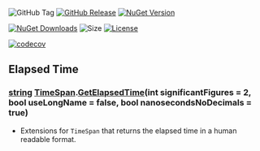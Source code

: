 ![GitHub Tag](https://img.shields.io/github/v/tag/TJC-Tools/TJC.TimeExtensions) [![GitHub Release](https://img.shields.io/github/v/release/TJC-Tools/TJC.TimeExtensions)](https://github.com/TJC-Tools/TJC.TimeExtensions/releases/latest) [![NuGet Version](https://img.shields.io/nuget/v/TJC.TimeExtensions)](https://www.nuget.org/packages/TJC.TimeExtensions)

[![NuGet Downloads](https://img.shields.io/nuget/dt/TJC.TimeExtensions)](https://www.nuget.org/packages/TJC.TimeExtensions) ![Size](https://img.shields.io/github/repo-size/TJC-Tools/TJC.TimeExtensions) [![License](https://img.shields.io/github/license/TJC-Tools/TJC.TimeExtensions.svg)](LICENSE)

[![codecov](https://codecov.io/gh/TJC-Tools/TJC.Test/graph/badge.svg?token=92707C5KH4)](https://codecov.io/gh/TJC-Tools/TJC.TimeExtensions)

## Elapsed Time

### [string](https://learn.microsoft.com/en-us/dotnet/api/system.string?view=net-8.0) [TimeSpan](https://learn.microsoft.com/en-us/dotnet/api/system.timespan?view=net-8.0).[GetElapsedTime](./TJC.TimeExtensions/ElapsedTime/ElapsedTimeExtensions.cs)(int significantFigures = 2, bool useLongName = false, bool nanosecondsNoDecimals = true)
- Extensions for `TimeSpan` that returns the elapsed time in a human readable format.
